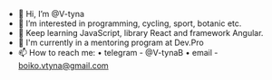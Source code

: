 - 👋 Hi, I’m @V-tyna
- 👀 I’m interested in programming, cycling, sport, botanic etc.
- 🌱 Keep learning JavaScript, library React and framework Angular.
- 💞️ I'm currently in a mentoring program at Dev.Pro
- 📫 How to reach me: 
             • telegram - @V-tynaB
             • email - boiko.vtyna@gmail.com

<!---
V-tyna/V-tyna is a ✨ special ✨ repository because its `README.md` (this file) appears on your GitHub profile.
You can click the Preview link to take a look at your changes.
--->

